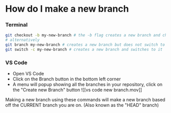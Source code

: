 # How do I make a new branch

### Terminal
```bash
git checkout -b my-new-branch # the -b flag creates a new branch and checkout also switches to the new branch
# alternatively
git branch my-new-branch # creates a new branch but does not switch to it
git switch -c my-new-branch # creates a new branch and switches to it
```


### VS Code
- Open VS Code
- Click on the Branch button in the bottom left corner
- A menu will popup showing all the branches in your repository, click on the "Create new Branch" button
![[vs code new branch.mov]]


Making a new branch using these commands will make a new branch based off the CURRENT branch you are on. (Also known as the "HEAD" branch)